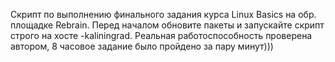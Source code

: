 Скрипт по выполнению финального задания курса Linux Basics на обр. площадке Rebrain. Перед началом обновите пакеты и запускайте скрипт строго на хосте -kaliningrad. Реальная работоспособность проверена автором, 8 часовое задание было пройдено за пару минут)))
